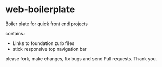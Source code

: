 # web-boilerplate
Boiler plate for quick front end projects

contains:
* Links to foundation zurb files
* stick responsive top navigation bar

please fork, make changes, fix bugs and send Pull requests. 
Thank you.
